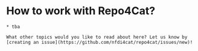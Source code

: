 # How to work with Repo4Cat?

```{todo} Possible topics:
* tba

What other topics would you like to read about here? Let us know by [creating an issue](https://github.com/nfdi4cat/repo4cat/issues/new)!
```
